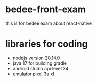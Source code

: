 # bedee-front-exam
this is for bedee exam about react-native

# libraries for coding
- nodejs version 20.14.0
- java 17 for building gradle
- android studio api level 34
- emulator pixel 3a xl
